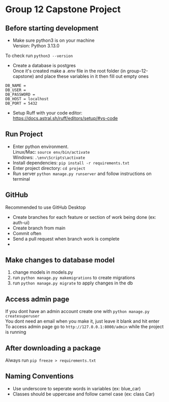 # Group 12 Capstone Project

## Before starting development

- Make sure python3 is on your machine <br />
  Version: Python 3.13.0

To check run `python3 --version`

- Create a database is postgres <br />
  Once it's created make a .env file in the root folder (in group-12-capstone) and place these variables in it then fill out empty ones

```
DB_NAME =
DB_USER =
DB_PASSWORD =
DB_HOST = localhost
DB_PORT = 5432

```

- Setup Ruff with your code editor: https://docs.astral.sh/ruff/editors/setup/#vs-code

## Run Project

- Enter python environment.<br /> Linux/Mac: `source env/bin/activate` <br /> Windows: `.\env\Scripts\activate`
- Install dependencies: `pip install -r requirements.txt`
- Enter project directory: `cd project`
- Run server `python manage.py runserver` and follow instructions on terminal

## GitHub

Recommended to use GitHub Desktop <br/>

- Create branches for each feature or section of work being done (ex: auth-ui)
- Create branch from main
- Commit often
- Send a pull request when branch work is complete
-

## Make changes to database model

1. change models in models.py
2. run `python manage.py makemigrations` to create migrations
3. run `python manage.py migrate` to apply changes in the db

## Access admin page

If you dont have an admin account create one with `python manage.py createsuperuser` <br />
You dont need an email when you make it, just leave it blank and hit enter <br />
To access admin page go to `http://127.0.0.1:8000/admin` while the project is running

## After downloading a package

Always run `pip freeze > requirements.txt`

## Naming Conventions

- Use underscore to seperate words in variables (ex: blue_car)
- Classes should be uppercase and follow camel case (ex: class Car)
